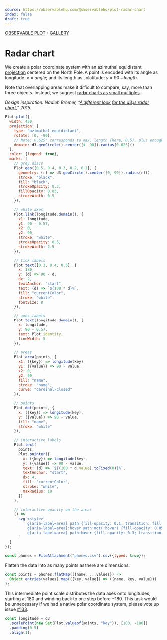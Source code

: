 ```yaml
---
source: https://observablehq.com/@observablehq/plot-radar-chart
index: false
draft: true
---
```


<div style="color: grey; font: 13px/25.5px var(--sans-serif); text-transform: uppercase;"><h1 style="display: none;">Plot: Radar chart</h1><a href="/plot">Observable Plot</a> › <a href="/@observablehq/plot-gallery">Gallery</a></div>

# Radar chart

We create a polar coordinate system with an azimuthal equidistant [projection](https://observablehq.com/plot/features/projections) centered on the North Pole. A point is encoded with its angle as longitude: _x_ = _angle_; and its length as colatitude: _y_ = 90&thinsp;&minus;&thinsp;_length_.

Note that overlapping areas make it difficult to compare, say, more than three objects. Instead, we suggest [radar charts as small multiples](https://observablehq.com/@observablehq/plot-radar-chart-faceted).

_Design inspiration: Nadieh Bremer, “[A different look for the d3.js radar chart](https://www.visualcinnamon.com/2015/10/different-look-d3-radar-chart/),” 2015._

```js echo
Plot.plot({
  width: 450,
  projection: {
    type: "azimuthal-equidistant",
    rotate: [0, -90],
    // Note: 0.625° corresponds to max. length (here, 0.5), plus enough room for the labels
    domain: d3.geoCircle().center([0, 90]).radius(0.625)()
  },
  color: {legend: true},
  marks: [
    // grey discs
    Plot.geo([0.5, 0.4, 0.3, 0.2, 0.1], {
      geometry: (r) => d3.geoCircle().center([0, 90]).radius(r)(),
      stroke: "black",
      fill: "black",
      strokeOpacity: 0.3,
      fillOpacity: 0.03,
      strokeWidth: 0.5
    }),

    // white axes
    Plot.link(longitude.domain(), {
      x1: longitude,
      y1: 90 - 0.57,
      x2: 0,
      y2: 90,
      stroke: "white",
      strokeOpacity: 0.5,
      strokeWidth: 2.5
    }),

    // tick labels
    Plot.text([0.3, 0.4, 0.5], {
      x: 180,
      y: (d) => 90 - d,
      dx: 2,
      textAnchor: "start",
      text: (d) => `${100 * d}%`,
      fill: "currentColor",
      stroke: "white",
      fontSize: 8
    }),

    // axes labels
    Plot.text(longitude.domain(), {
      x: longitude,
      y: 90 - 0.57,
      text: Plot.identity,
      lineWidth: 5
    }),

    // areas
    Plot.area(points, {
      x1: ({key}) => longitude(key),
      y1: ({value}) => 90 - value,
      x2: 0,
      y2: 90,
      fill: "name",
      stroke: "name",
      curve: "cardinal-closed"
    }),

    // points
    Plot.dot(points, {
      x: ({key}) => longitude(key),
      y: ({value}) => 90 - value,
      fill: "name",
      stroke: "white"
    }),

    // interactive labels
    Plot.text(
      points,
      Plot.pointer({
        x: ({key}) => longitude(key),
        y: ({value}) => 90 - value,
        text: (d) => `${(100 * d.value).toFixed(0)}%`,
        textAnchor: "start",
        dx: 4,
        fill: "currentColor",
        stroke: "white",
        maxRadius: 10
      })
    ),

    // interactive opacity on the areas
    () =>
      svg`<style>
          g[aria-label=area] path {fill-opacity: 0.1; transition: fill-opacity .2s;}
          g[aria-label=area]:hover path:not(:hover) {fill-opacity: 0.05; transition: fill-opacity .2s;}
          g[aria-label=area] path:hover {fill-opacity: 0.3; transition: fill-opacity .2s;}
      `
  ]
});
```

```js echo
const phones = FileAttachment("phones.csv").csv({typed: true});
```

Flatten the data into as many points as there are dimensions:

```js echo
const points = phones.flatMap(({name, ...values}) =>
  Object.entries(values).map(([key, value]) => ({name, key, value}))
);
```

This intermediate point scale distributes the data axes onto longitudes, starting at 180 and winding back to one step before &minus;180. This task would be unnecessary if we had a native polar coordinate system, please vote up issue [#133](https://github.com/observablehq/plot/issues/133).

```js echo
const longitude = d3
  .scalePoint(new Set(Plot.valueof(points, "key")), [180, -180])
  .padding(0.5)
  .align(1);
```

